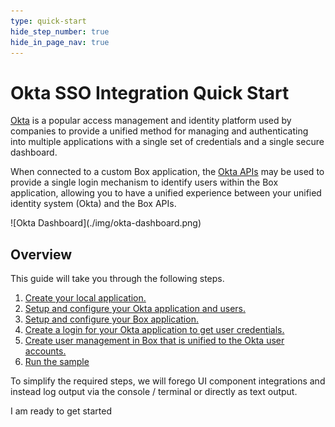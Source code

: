 ```yaml
---
type: quick-start
hide_step_number: true
hide_in_page_nav: true
---
```


# Okta SSO Integration Quick Start

[Okta][okta] is a popular access management and identity platform used by
companies to provide a unified method for managing and authenticating into
multiple applications with a single set of credentials and a single secure
dashboard. 

When connected to a custom Box application, the [Okta APIs][okta-dev] may be
used to provide a single login mechanism to identify users within the Box
application, allowing you to have a unified experience between your unified
identity system (Okta) and the Box APIs. 

<ImageFrame noborder center shadow>
  ![Okta Dashboard](./img/okta-dashboard.png)
</ImageFrame>

## Overview 

This guide will take you through the following steps.

1. [Create your local application.](g://sso/quick-start/create-local-app/)
1. [Setup and configure your Okta application and users.](g://sso/quick-start/setup-okta/)
1. [Setup and configure your Box application.](g://sso/quick-start/setup-box/)
1. [Create a login for your Okta application to get user credentials.](g://sso/quick-start/okta-login/)
1. [Create user management in Box that is unified to the Okta user accounts.](g://sso/quick-start/box-users/)
1. [Run the sample](g://sso/quick-start/run-sample/)

To simplify the required steps, we will forego UI component integrations and
instead log output via the console / terminal or directly as text output.

<Next>
  I am ready to get started
</Next>

[okta]: https://www.okta.com/
[okta-dev]: https://developer.okta.com/